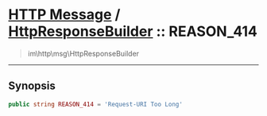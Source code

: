# [HTTP Message](http.md) / [HttpResponseBuilder](http-HttpResponseBuilder.md) :: REASON_414
 > im\http\msg\HttpResponseBuilder
____

## Synopsis
```php
public string REASON_414 = 'Request-URI Too Long'
```
